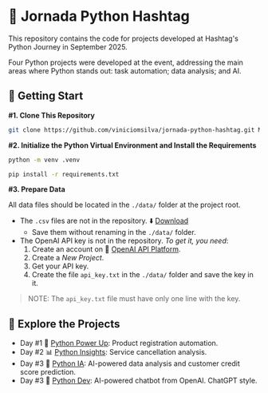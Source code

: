# 🐍 Jornada Python Hashtag

This repository contains the code for projects developed at Hashtag's Python
Journey in September 2025.  

Four Python projects were developed at the event, addressing the main areas
where Python stands out: task automation; data analysis; and AI.

## 🚀 Getting Start

**\#1. Clone This Repository**

```bash
git clone https://github.com/viniciomsilva/jornada-python-hashtag.git MyProjectFolderName
```

**\#2. Initialize the Python Virtual Environment and Install the Requirements**

```bash
python -m venv .venv
```

```bash
pip install -r requirements.txt
```

**\#3. Prepare Data**

All data files should be located in the ` ./data/ ` folder at the project root.

* The ` .csv ` files are not in the repository.
  ⬇️ [Download](https://www.dropbox.com/scl/fo/11sbrez5g9ymifinrsxif/APKpco4zH0RJxuVpa2k3o7k?rlkey=jk64ht763xgfvrsodstm60568&st=u6x9tjo9&dl=0)
  * Save them without renaming in the ` ./data/ ` folder.
* The OpenAI API key is not in the repository. *To get it, you need*:
  1. Create an account on
     🔗 [OpenAI API Platform](https://auth.openai.com/log-in).
  2. Create a *New Project*.
  3. Get your API key.
  4. Create the file ` api_key.txt ` in the ` ./data/ ` folder and save the key
     in it.

> NOTE: The ` api_key.txt ` file must have only one line with the key.

## 🔎 Explore the Projects

* Day #1 💪 [Python Power Up](./python_power_up/): Product registration
  automation.
* Day #2 📊 [Python Insights](./python_insights/): Service cancellation
  analysis.
* Day #3 🧠 [Python IA](./python_ia/): AI-powered data analysis and customer
  credit score prediction.
* Day #3 🤖 [Python Dev](./python_dev/): AI-powered chatbot from OpenAI.
  ChatGPT style.
